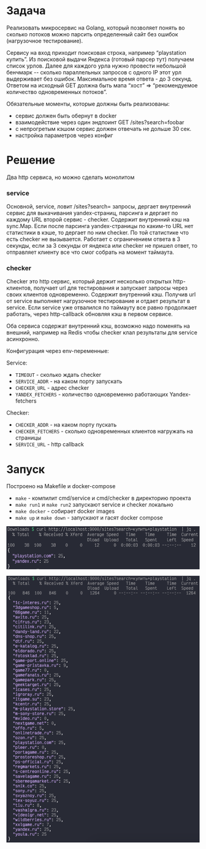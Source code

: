 # Задача

Реализовать микросервис на Golang, который позволяет понять во сколько потоков можно парсить определенный сайт без ошибок (нагрузочное тестирование).

Сервису на вход приходит поисковая строка, например “playstation купить”. Из поисковой выдачи Яндекса (готовый парсер тут) получаем список урлов. Далее для каждого урла нужно провести небольшой бенчмарк -- сколько параллельных запросов с одного IP этот урл выдерживает без ошибок. Максимальное время ответа - до 3 секунд. Ответом на исходный GET должна быть мапа “хост” => “рекомендуемое количество одновременных потоков”. 

Обязательные моменты, которые должны быть реализованы:

* сервис должен быть обернут в docker
* взаимодействие через один эндпоинт GET /sites?search=foobar
* с непрогретым кэшом сервис должен отвечать не дольше 30 сек.
* настройка параметров через конфиг

# Решение

Два http сервиса, но можно сделать монолитом

### service

Основной, service, ловит /sites?search= запросы, дергает внутренний сервис для выкачивания yandex-страниц, парсинга и дергает по каждому URL второй сервис - checker. Содержит внутренний кэш на sync.Map. Если после парсинга yandex-страницы по каким-то URL нет статистики в кэше, то дергает по ним checker. По той статистике что есть checker не вызывается. Работает с ограничением ответа в 3 секунды, если за 3 секунды от яндекса или checker не пришел ответ, то отправляет клиенту все что смог собрать на момент таймаута.

### checker

Checker это http сервис, который держит несколько открытых http-клиентов, получает url для тестирования и запускает запросы через своих клиентов одновременно. Содержит внутренний кэш. Получив url от service выполняет нагрузочное тестирование и отдает результат в service. Если service уже отвалился по таймауту все равно продолжает работать, через http-callback обновляя кэш в первом сервисе.

Оба сервиса содержат внутренний кэш, возможно надо поменять на внешний, например на Redis чтобы checker клал результаты для service асинхронно.

Конфигурация через env-переменные:

Service:

* `TIMEOUT` - сколько ждать checker
* `SERVICE_ADDR` - на каком порту запускать
* `CHECKER_URL` - адрес checker
* `YANDEX_FETCHERS` - количество одновременно работающих Yandex-fetchers

Checker:

* `CHECKER_ADDR` - на каком порту пускать
* `CHECKER_FETCHERS` - сколько одновременных клиентов нагружать на страницы
* `SERVICE_URL` - http callback
    
# Запуск

Построено на Makefile и docker-compose

* `make` - компилит cmd/service и cmd/checker в директорию проекта
* `make run1` и `make run2` запускают service и checker локально
* `make docker` - собирает docker images
* `make up` и `make down` - запускают и гасят docker compose

![в процессе прогрева, timeout 3 sec](images/s1.png)

![в работе, timeout 3 sec](images/s2.png)


